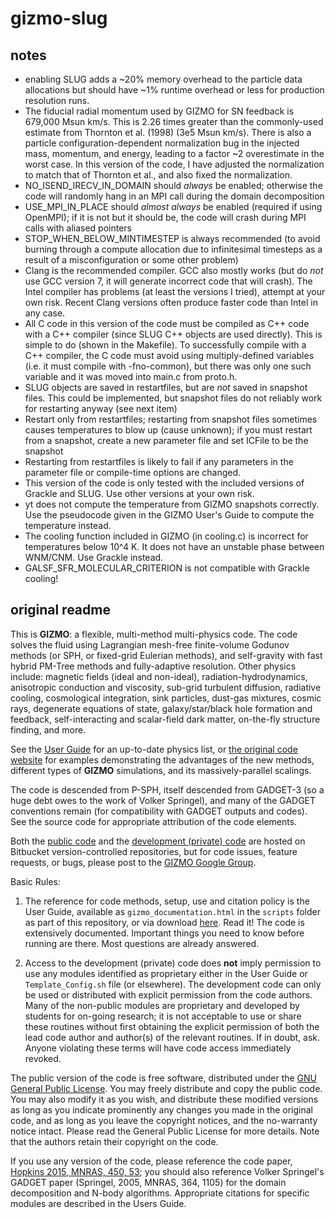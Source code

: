 # gizmo-slug

## notes
* enabling SLUG adds a ~20% memory overhead to the particle data allocations but should have ~1% runtime overhead or less for production resolution runs.
* The fiducial radial momentum used by GIZMO for SN feedback is 679,000 Msun km/s. This is 2.26 times greater than the commonly-used estimate from Thornton et al. (1998) (3e5 Msun km/s). There is also a particle configuration-dependent normalization bug in the injected mass, momentum, and energy, leading to a factor ~2 overestimate in the worst case. In this version of the code, I have adjusted the normalization to match that of Thornton et al., and also fixed the normalization.
* NO_ISEND_IRECV_IN_DOMAIN should *always* be enabled; otherwise the code will randomly hang in an MPI call during the domain decomposition
* USE_MPI_IN_PLACE should *almost always* be enabled (required if using OpenMPI); if it is not but it should be, the code will crash during MPI calls with aliased pointers
* STOP_WHEN_BELOW_MINTIMESTEP is always recommended (to avoid burning through a compute allocation due to infinitesimal timesteps as a result of a misconfiguration or some other problem)
* Clang is the recommended compiler. GCC also mostly works (but do *not* use GCC version 7, it will generate incorrect code that will crash). The Intel compiler has problems (at least the versions I tried), attempt at your own risk. Recent Clang versions often produce faster code than Intel in any case.
* All C code in this version of the code must be compiled as C++ code with a C++ compiler (since SLUG C++ objects are used directly). This is simple to do (shown in the Makefile). To successfully compile with a C++ compiler, the C code must avoid using multiply-defined variables (i.e. it must compile with -fno-common), but there was only one such variable and it was moved into main.c from proto.h.
* SLUG objects are saved in restartfiles, but are *not* saved in snapshot files. This could be implemented, but snapshot files do not reliably work for restarting anyway (see next item)
* Restart only from restartfiles; restarting from snapshot files sometimes causes temperatures to blow up (cause unknown); if you must restart from a snapshot, create a new parameter file and set ICFile to be the snapshot
* Restarting from restartfiles is likely to fail if any parameters in the parameter file or compile-time options are changed.
* This version of the code is only tested with the included versions of Grackle and SLUG. Use other versions at your own risk.
* yt does not compute the temperature from GIZMO snapshots correctly. Use the pseudocode given in the GIZMO User's Guide to compute the temperature instead.
* The cooling function included in GIZMO (in cooling.c) is incorrect for temperatures below 10^4 K. It does not have an unstable phase between WNM/CNM. Use Grackle instead.
* GALSF_SFR_MOLECULAR_CRITERION is not compatible with Grackle cooling!

## original readme
This is **GIZMO**: a flexible, multi-method multi-physics code. The code solves the fluid using Lagrangian mesh-free finite-volume Godunov methods (or SPH, or fixed-grid Eulerian methods), and self-gravity with fast hybrid PM-Tree methods and fully-adaptive resolution. Other physics include: magnetic fields (ideal and non-ideal), radiation-hydrodynamics, anisotropic conduction and viscosity, sub-grid turbulent diffusion, radiative cooling, cosmological integration, sink particles, dust-gas mixtures, cosmic rays, degenerate equations of state, galaxy/star/black hole formation and feedback, self-interacting and scalar-field dark matter, on-the-fly structure finding, and more. 

See the [User Guide](http://www.tapir.caltech.edu/~phopkins/Site/GIZMO_files/gizmo_documentation.html) for an up-to-date physics list, or [the original code website](http://www.tapir.caltech.edu/~phopkins/Site/GIZMO.html) for examples demonstrating the advantages of the new methods, different types of **GIZMO** simulations, and its massively-parallel scalings.

The code is descended from P-SPH, itself descended from GADGET-3 (so a huge debt owes to the work of Volker Springel), and many of the GADGET conventions remain (for compatibility with GADGET outputs and codes). See the source code for appropriate attribution of the code elements. 

Both the [public code](https://bitbucket.org/phopkins/gizmo-public) and the [development (private) code](https://bitbucket.org/phopkins/gizmo) are hosted on Bitbucket version-controlled repositories, but for code issues, feature requests, or bugs, please post to the [GIZMO Google Group](https://groups.google.com/d/forum/gizmo-code).

Basic Rules: 

1. The reference for code methods, setup, use and citation policy is the User Guide, available as `gizmo_documentation.html` in the `scripts` folder as part of this repository, or via download [here](http://www.tapir.caltech.edu/~phopkins/Site/GIZMO_files/gizmo_documentation.html). Read it! The code is extensively documented. Important things you need to know before running are there. Most questions are already answered.  

2. Access to the development (private) code does **not** imply permission to use any modules identified as proprietary either in the User Guide or `Template_Config.sh` file (or elsewhere). The development code can only be used or distributed with explicit permission from the code authors. Many of the non-public modules are proprietary and developed by students for on-going research; it is not acceptable to use or share these routines without first obtaining the explicit permission of both the lead code author and author(s) of the relevant routines. If in doubt, ask. Anyone violating these terms will have code access immediately revoked.

The public version of the code is free software, distributed under the [GNU General Public License](http://www.gnu.org/copyleft/gpl.html). You may freely distribute and copy the public code. You may also modify it as you wish, and distribute these modified versions as long as you indicate prominently any changes you made in the original code, and as long as you leave the copyright notices, and the no-warranty notice intact. Please read the General Public License for more details. Note that the authors retain their copyright on the code. 

If you use any version of the code, please reference the code paper, [Hopkins 2015, MNRAS, 450, 53](http://arxiv.org/abs/1409.7395); you should also reference Volker Springel's GADGET paper (Springel, 2005, MNRAS, 364, 1105) for the domain decomposition and N-body algorithms. Appropriate citations for specific modules are described in the Users Guide.
